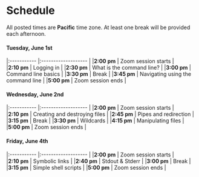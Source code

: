 # Schedule

All posted times are **Pacific** time zone. At least one break will be provided each afternoon.

#### Tuesday, June 1st

|:----------- |:------------------- |
|**2:00 pm**  | Zoom session starts |   
|**2:10 pm**  | Logging in |
|**2:30 pm**  | What is the command line? |
|**3:00 pm**  | Command line basics |
|**3:30 pm**  | Break |
|**3:45 pm**  | Navigating using the command line |
|**5:00 pm** | Zoom session ends |

#### Wednesday, June 2nd

|:----------- |:------------------- |
|**2:00 pm**  | Zoom session starts |   
|**2:10 pm**  | Creating and destroying files |
|**2:45 pm**  | Pipes and redirection |
|**3:15 pm**  | Break |
|**3:30 pm**  | Wildcards |
|**4:15 pm**  | Manipulating files |
|**5:00 pm** | Zoom session ends |

#### Friday, June 4th

|:----------- |:------------------- |
|**2:00 pm**  | Zoom session starts |   
|**2:10 pm**  | Symbolic links |
|**2:40 pm**  | Stdout & Stderr |
|**3:00 pm**  | Break |
|**3:15 pm**  | Simple shell scripts |
|**5:00 pm** | Zoom session ends |
